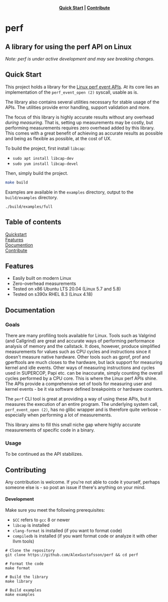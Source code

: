 <p align="center">
  <strong><a href="#quickstart">Quick Start</a> | <a href="#contribute">Contribute</a> </strong>
</p>

# perf
## A library for using the perf API on Linux

_Note: perf is under active development and may see breaking changes._

<a id="quickstart"></a>
## Quick Start

This project holds a library for the [Linux perf event APIs](https://perf.wiki.kernel.org/index.php/Main_Page). At its core lies an implementation of the `perf_event_open (2)` syscall, usable as is.

The library also contains several utilities necessary for stable usage of the APIs. The utilities provide error handling, support validation and more.

The focus of this library is highly accurate results without any overhead _during measuring_. That is, setting up measurements may be costly, but performing measurements requires zero overhead added by this library. This comes with a great benefit of achieving as accurate results as possible and being as flexible as possible, at the cost of UX.

To build the project, first install `libcap`:

* `sudo apt install libcap-dev`
* `sudo yum install libcap-devel`

Then, simply build the project.

```sh
make build
```

Examples are available in the `examples` directory, output to the `build/examples` directory.

```
./build/examples/full
```

## Table of contents

[Quickstart](#quickstart)<br/>
[Features](#features)<br />
[Documention](#documentation)<br />
[Contribute](#contribute)

## Features

* Easily built on modern Linux
* Zero-overhead measurements
* Tested on x86 Ubuntu LTS 20.04 (Linux 5.7 and 5.8)
* Tested on s390x RHEL 8.3 (Linux 4.18)

<a id="documentation"></a>
## Documentation

### Goals

There are many profiling tools available for Linux. Tools such as Valgrind (and Callgrind) are great and accurate ways of performing performance analysis of memory and the callstack. It does, however, produce simplified measurements for values such as CPU cycles and instructions since it doesn't measure native hardware. Other tools such as gprof, prof and gperftools are much closes to the hardware, but lack support for measuring kernel and idle events. Other ways of measuring instructions and cycles used in SUPERCOP, Papi etc. can be inaccurate, simply counting the overall cycles performed by a CPU core. This is where the Linux perf APIs shine. The APIs provide a comprehensive set of tools for measuring user and kernel events - be it via software defined breakpoints or hardware counters.

The `perf` CLI tool is great at providing a way of using these APIs, but it measures the execution of an entire program. The underlying system call, `perf_event_open (2)`, has no glibc wrapper and is therefore quite verbose - especially when performing a lot of measurements.

This library aims to fill this small niche gap where highly accurate measurements of specific code in a binary.

### Usage

To be continued as the API stabilizes.

<a id="contribute"></a>
## Contributing

Any contribution is welcome. If you're not able to code it yourself, perhaps someone else is - so post an issue if there's anything on your mind.

#### Development

Make sure you meet the following prerequisites:
* `$CC` refers to `gcc` 8 or newer
* `libcap` is installed
* `clang-format` is installed (if you want to format code)
* `compiledb` is installed (if you want format code or analyze it with other llvm tools)

```shell
# Clone the repository
git clone https://github.com/AlexGustafsson/perf && cd perf

# Format the code
make format

# Build the library
make library

# Build examples
make examples
```
